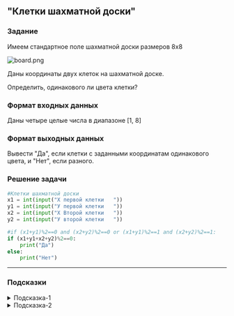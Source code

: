 ## "Клетки шахматной доски"

### Задание

Имеем стандартное поле шахматной доски размеров 8x8

![board.png](img/board.png)

Даны координаты двух клеток на шахматной доске.

Определить, одинакового ли цвета клетки?

### Формат входных данных

Даны четыре целые числа в диапазоне [1, 8]

### Формат выходных данных

Вывести "Да", если клетки с заданными координатам одинакового цвета, и "Нет", если разного.

### Решение задачи

```python
#Клетки шахматной доски
x1 = int(input("Х первой клетки   "))
y1 = int(input("У первой клетки   "))
x2 = int(input("Х Второй клетки   "))
y2 = int(input("У второй клетки   "))

#if (x1+y1)%2==0 and (x2+y2)%2==0 or (x1+y1)%2==1 and (x2+y2)%2==1:
if (x1+y1+x2+y2)%2==0:
    print("Да")
else:
    print("Нет")
```

---

### Подсказки

<details>
<summary>Подсказка-1</summary>
Условие для проверки четности числа:

```python
n % 2 == 0
```

</details>

<details>
<summary>Подсказка-2</summary>
Сумма двух нечетных чисел, всегда четная.
</details>

